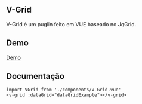 ## V-Grid
V-Grid é um puglin feito em VUE baseado no JqGrid.

## Demo
[Demo](google.com)
## Documentação
```
import VGrid from './components/V-Grid.vue'
<v-grid :dataGrid="dataGridExample"></v-grid>
```
